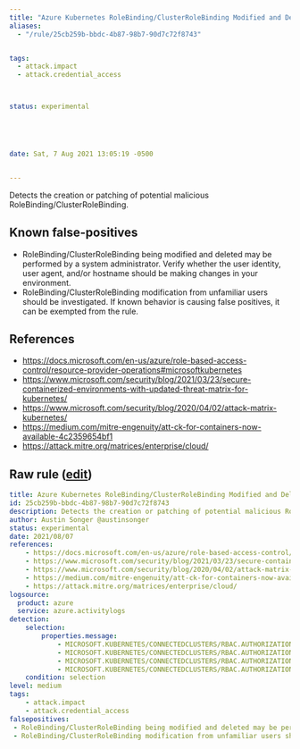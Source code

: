 ```yaml
---
title: "Azure Kubernetes RoleBinding/ClusterRoleBinding Modified and Deleted"
aliases:
  - "/rule/25cb259b-bbdc-4b87-98b7-90d7c72f8743"


tags:
  - attack.impact
  - attack.credential_access



status: experimental





date: Sat, 7 Aug 2021 13:05:19 -0500


---
```


Detects the creation or patching of potential malicious RoleBinding/ClusterRoleBinding.

<!--more-->


## Known false-positives

* RoleBinding/ClusterRoleBinding being modified and deleted may be performed by a system administrator. Verify whether the user identity, user agent, and/or hostname should be making changes in your environment.
* RoleBinding/ClusterRoleBinding modification from unfamiliar users should be investigated. If known behavior is causing false positives, it can be exempted from the rule.



## References

* https://docs.microsoft.com/en-us/azure/role-based-access-control/resource-provider-operations#microsoftkubernetes
* https://www.microsoft.com/security/blog/2021/03/23/secure-containerized-environments-with-updated-threat-matrix-for-kubernetes/
* https://www.microsoft.com/security/blog/2020/04/02/attack-matrix-kubernetes/
* https://medium.com/mitre-engenuity/att-ck-for-containers-now-available-4c2359654bf1
* https://attack.mitre.org/matrices/enterprise/cloud/


## Raw rule ([edit](https://github.com/SigmaHQ/sigma/edit/master/rules/cloud/azure/azure_kubernetes_rolebinding_modified_or_deleted.yml))
```yaml
title: Azure Kubernetes RoleBinding/ClusterRoleBinding Modified and Deleted
id: 25cb259b-bbdc-4b87-98b7-90d7c72f8743
description: Detects the creation or patching of potential malicious RoleBinding/ClusterRoleBinding.
author: Austin Songer @austinsonger
status: experimental
date: 2021/08/07
references:
    - https://docs.microsoft.com/en-us/azure/role-based-access-control/resource-provider-operations#microsoftkubernetes
    - https://www.microsoft.com/security/blog/2021/03/23/secure-containerized-environments-with-updated-threat-matrix-for-kubernetes/
    - https://www.microsoft.com/security/blog/2020/04/02/attack-matrix-kubernetes/
    - https://medium.com/mitre-engenuity/att-ck-for-containers-now-available-4c2359654bf1
    - https://attack.mitre.org/matrices/enterprise/cloud/
logsource:
  product: azure
  service: azure.activitylogs
detection:
    selection:
        properties.message: 
            - MICROSOFT.KUBERNETES/CONNECTEDCLUSTERS/RBAC.AUTHORIZATION.K8S.IO/CLUSTERROLEBINDINGS/WRITE 
            - MICROSOFT.KUBERNETES/CONNECTEDCLUSTERS/RBAC.AUTHORIZATION.K8S.IO/CLUSTERROLEBINDINGS/DELETE
            - MICROSOFT.KUBERNETES/CONNECTEDCLUSTERS/RBAC.AUTHORIZATION.K8S.IO/ROLEBINDINGS/WRITE
            - MICROSOFT.KUBERNETES/CONNECTEDCLUSTERS/RBAC.AUTHORIZATION.K8S.IO/ROLEBINDINGS/DELETE
    condition: selection
level: medium
tags:
    - attack.impact
    - attack.credential_access
falsepositives:
 - RoleBinding/ClusterRoleBinding being modified and deleted may be performed by a system administrator. Verify whether the user identity, user agent, and/or hostname should be making changes in your environment. 
 - RoleBinding/ClusterRoleBinding modification from unfamiliar users should be investigated. If known behavior is causing false positives, it can be exempted from the rule.
 

```
